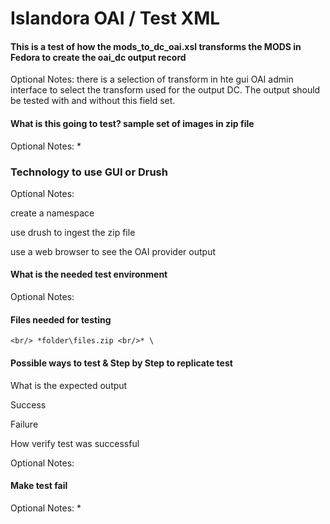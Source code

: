 # Islandora OAI / Test XML

#### This is a test of how the mods_to_dc_oai.xsl transforms the MODS in Fedora to create the oai_dc output record

Optional Notes: there is a selection of transform in hte gui OAI admin interface to select the transform used for the output DC.
The output should be tested with and without this field set.

#### What is this going to test? sample set of images in zip file
Optional Notes: *

### Technology to use GUI or Drush
Optional Notes:

create a namespace

use drush to ingest the zip file

use a web browser to see the OAI provider output

#### What is the needed test environment
Optional Notes:  

#### Files needed for testing
`<br/> *folder\files.zip <br/>* \`


#### Possible ways to test & Step by Step to replicate test

What is the expected output

Success

Failure

How verify test was successful

Optional Notes:

#### Make test fail
Optional Notes: *
